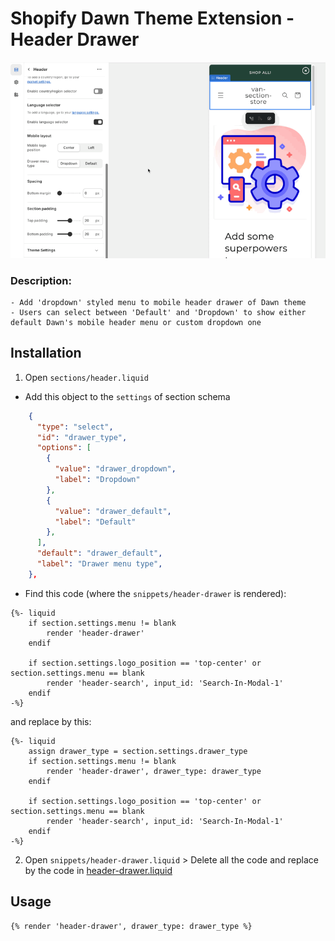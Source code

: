 # Shopify Dawn Theme Extension - Header Drawer

![Screen recording](./assets/custom-header-drawer.gif)

### Description:

    - Add 'dropdown' styled menu to mobile header drawer of Dawn theme
    - Users can select between 'Default' and 'Dropdown' to show either default Dawn's mobile header menu or custom dropdown one

## Installation

1. Open `sections/header.liquid`

- Add this object to the `settings` of section schema

```json
    {
      "type": "select",
      "id": "drawer_type",
      "options": [
        {
          "value": "drawer_dropdown",
          "label": "Dropdown"
        },
        {
          "value": "drawer_default",
          "label": "Default"
        },
      ],
      "default": "drawer_default",
      "label": "Drawer menu type",
    },

```

  
- Find this code (where the `snippets/header-drawer` is rendered):
```liquid
{%- liquid
    if section.settings.menu != blank 
        render 'header-drawer'
    endif

    if section.settings.logo_position == 'top-center' or section.settings.menu == blank
        render 'header-search', input_id: 'Search-In-Modal-1'
    endif
-%}
```

and replace by this:

```liquid
{%- liquid
    assign drawer_type = section.settings.drawer_type
    if section.settings.menu != blank 
        render 'header-drawer', drawer_type: drawer_type
    endif

    if section.settings.logo_position == 'top-center' or section.settings.menu == blank
        render 'header-search', input_id: 'Search-In-Modal-1'
    endif
-%}
```


2. Open `snippets/header-drawer.liquid` > Delete all the code and replace by the code in [header-drawer.liquid](./snippets/header-drawer.liquid/)


## Usage 
```liquid
{% render 'header-drawer', drawer_type: drawer_type %}
```
